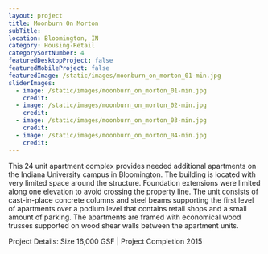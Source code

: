 ```yaml
---
layout: project
title: Moonburn On Morton
subTitle:
location: Bloomington, IN
category: Housing-Retail
categorySortNumber: 4
featuredDesktopProject: false
featuredMobileProject: false
featuredImage: /static/images/moonburn_on_morton_01-min.jpg
sliderImages:
  - image: /static/images/moonburn_on_morton_01-min.jpg
    credit:
  - image: /static/images/moonburn_on_morton_02-min.jpg
    credit:
  - image: /static/images/moonburn_on_morton_03-min.jpg
    credit:
  - image: /static/images/moonburn_on_morton_04-min.jpg
    credit:
---
```

This 24 unit apartment complex  provides needed additional apartments on the Indiana University campus in Bloomington. The building is located with very limited space around the structure. Foundation extensions were limited along one elevation to avoid crossing the property line. The unit consists of cast-in-place concrete columns and steel beams supporting the first level of apartments over a podium level that contains retail shops and a small amount of parking. The apartments are framed with economical wood trusses supported on wood shear walls between the apartment units. 

Project Details:  Size 16,000 GSF | Project Completion 2015























